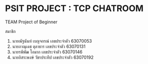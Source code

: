 # PSIT PROJECT : TCP CHATROOM

TEAM Project of Beginner

สมาชิก

1. นายณัฐนันท์         เบญจกรณ์            เลขประจำตัว 63070053
2. นายภาณุเดช         ตุลาธาร		           เลขประจำตัว 63070131
3. นายรพีพัฒ            โอมาก	            เลขประจำตัว 63070146
4. นายอิสระพงษ์       วัชรประทีป	           เลขประจำตัว 63070192
